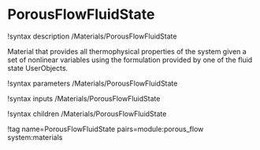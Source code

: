 # PorousFlowFluidState

!syntax description /Materials/PorousFlowFluidState

Material that provides all thermophysical properties of the system given a set
of nonlinear variables using the formulation provided by one of the fluid state
UserObjects.

!syntax parameters /Materials/PorousFlowFluidState

!syntax inputs /Materials/PorousFlowFluidState

!syntax children /Materials/PorousFlowFluidState

!tag name=PorousFlowFluidState pairs=module:porous_flow system:materials
